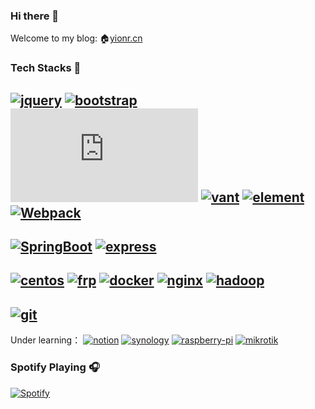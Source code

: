 ### Hi there 👋
Welcome to my blog: 🏠[yionr.cn](https://yionr.cn)

### Tech Stacks 🐾
[![jquery](https://img.shields.io/badge/jquery-0769ad?style=flat-square&logo=jquery)]()
[![bootstrap](https://img.shields.io/badge/bootstrap-ffe484?style=flat-square&logo=bootstrap)]()
[![Vue.js](https://img.shields.io/badge/Vue.js(2|3)-85E4FF?style=flat-square&logo=vue.js)]()
[![vant](https://img.shields.io/badge/vant-001938?style=flat-square)]()
[![element](https://img.shields.io/badge/element-409eff?style=flat-square)]()
[![Webpack](https://img.shields.io/badge/Webpack-FFE9AB?style=flat-square&logo=webpack)]()
---
[![SpringBoot](https://img.shields.io/badge/springBoot-FF4340?style=flat-square&logo=SpringBoot)]()
[![express](https://img.shields.io/badge/express-FF996E?style=flat-square&logo=express)]()
---
[![centos](https://img.shields.io/badge/centos-0099FF?style=flat-square&logo=centos)]()
[![frp](https://img.shields.io/badge/frp-CCFFA6?style=flat-square)]()
[![docker](https://img.shields.io/badge/docker-FFF7AB?style=flat-square&logo=docker)]()
[![nginx](https://img.shields.io/badge/nginx-A8FFEE?style=flat-square&logo=nginx)]()
[![hadoop](https://img.shields.io/badge/hadoop-FFE0D4?style=flat-square&logo=Apache-Hadoop)]()
---
[![git](https://img.shields.io/badge/git-8C98FF?style=flat-square&logo=git)]()
---
Under learning：
[![notion](https://img.shields.io/badge/notion-57CDFF?style=flat-square&logo=notion)]()
[![synology](https://img.shields.io/badge/synology-FFEA00?style=flat-square&logo=synology)]()
[![raspberry-pi](https://img.shields.io/badge/raspberry_pi-FFCD7D?style=flat-square&logo=raspberry-pi)]()
[![mikrotik](https://img.shields.io/badge/mikrotik-0F0FFF?style=flat-square)]()

### Spotify Playing 🎧

[![Spotify](https://novatorem-yionr.vercel.app/api/spotify)](https://open.spotify.com/user/31su7yqfmlsk6uwt6hsj2lkw3sru)
